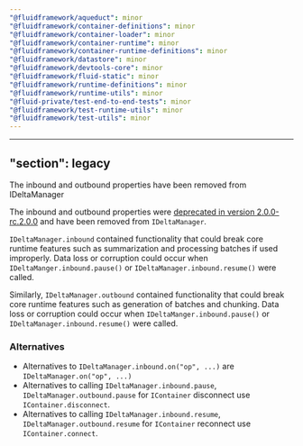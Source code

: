 ```yaml
---
"@fluidframework/aqueduct": minor
"@fluidframework/container-definitions": minor
"@fluidframework/container-loader": minor
"@fluidframework/container-runtime": minor
"@fluidframework/container-runtime-definitions": minor
"@fluidframework/datastore": minor
"@fluidframework/devtools-core": minor
"@fluidframework/fluid-static": minor
"@fluidframework/runtime-definitions": minor
"@fluidframework/runtime-utils": minor
"@fluid-private/test-end-to-end-tests": minor
"@fluidframework/test-runtime-utils": minor
"@fluidframework/test-utils": minor
---
```

---
"section": legacy
---

The inbound and outbound properties have been removed from IDeltaManager

The inbound and outbound properties were [deprecated in version 2.0.0-rc.2.0.0](https://github.com/microsoft/FluidFramework/blob/main/RELEASE_NOTES/2.0.0-rc.2.0.0.md#container-definitions-deprecate-ideltamanagerinbound-and-ideltamanageroutbound) and have been removed from `IDeltaManager`.

`IDeltaManager.inbound` contained functionality that could break core runtime features such as summarization and processing batches if used improperly. Data loss or corruption could occur when `IDeltaManger.inbound.pause()` or `IDeltaManager.inbound.resume()` were called.

Similarly, `IDeltaManager.outbound` contained functionality that could break core runtime features such as generation of batches and chunking. Data loss or corruption could occur when `IDeltaManger.inbound.pause()` or `IDeltaManager.inbound.resume()` were called.

### Alternatives

- Alternatives to `IDeltaManager.inbound.on("op", ...)` are `IDeltaManager.on("op", ...)`
- Alternatives to calling `IDeltaManager.inbound.pause`, `IDeltaManager.outbound.pause` for `IContainer` disconnect use `IContainer.disconnect`.
- Alternatives to calling `IDeltaManager.inbound.resume`, `IDeltaManager.outbound.resume` for `IContainer` reconnect use `IContainer.connect`.
